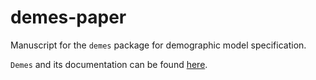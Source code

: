 # demes-paper
Manuscript for the `demes` package for demographic model specification.

`Demes` and its documentation can be found [here](https://github.com/grahamgower/demes).
